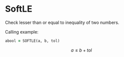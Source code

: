 # SoftLE

Check lesser than or equal to inequality of two numbers.

Calling example:

```fortran
abool = SOFTLE(a, b, tol)
```

$$
a \le b + tol\
$$
